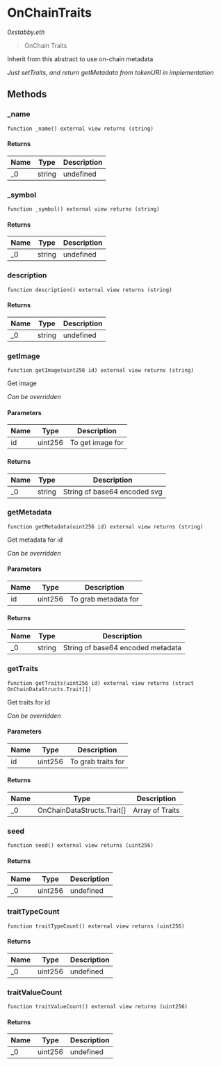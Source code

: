 # OnChainTraits

*0xstabby.eth*

> OnChain Traits

Inherit from this abstract to use on-chain metadata

*Just setTraits, and return getMetadata from tokenURI in implementation*

## Methods

### _name

```solidity
function _name() external view returns (string)
```






#### Returns

| Name | Type | Description |
|---|---|---|
| _0 | string | undefined |

### _symbol

```solidity
function _symbol() external view returns (string)
```






#### Returns

| Name | Type | Description |
|---|---|---|
| _0 | string | undefined |

### description

```solidity
function description() external view returns (string)
```






#### Returns

| Name | Type | Description |
|---|---|---|
| _0 | string | undefined |

### getImage

```solidity
function getImage(uint256 id) external view returns (string)
```

Get image

*Can be overridden*

#### Parameters

| Name | Type | Description |
|---|---|---|
| id | uint256 | To get image for |

#### Returns

| Name | Type | Description |
|---|---|---|
| _0 | string | String of base64 encoded svg |

### getMetadata

```solidity
function getMetadata(uint256 id) external view returns (string)
```

Get metadata for id

*Can be overridden*

#### Parameters

| Name | Type | Description |
|---|---|---|
| id | uint256 | To grab metadata for |

#### Returns

| Name | Type | Description |
|---|---|---|
| _0 | string | String of base64 encoded metadata |

### getTraits

```solidity
function getTraits(uint256 id) external view returns (struct OnChainDataStructs.Trait[])
```

Get traits for id

*Can be overridden*

#### Parameters

| Name | Type | Description |
|---|---|---|
| id | uint256 | To grab traits for |

#### Returns

| Name | Type | Description |
|---|---|---|
| _0 | OnChainDataStructs.Trait[] | Array of Traits |

### seed

```solidity
function seed() external view returns (uint256)
```






#### Returns

| Name | Type | Description |
|---|---|---|
| _0 | uint256 | undefined |

### traitTypeCount

```solidity
function traitTypeCount() external view returns (uint256)
```






#### Returns

| Name | Type | Description |
|---|---|---|
| _0 | uint256 | undefined |

### traitValueCount

```solidity
function traitValueCount() external view returns (uint256)
```






#### Returns

| Name | Type | Description |
|---|---|---|
| _0 | uint256 | undefined |





